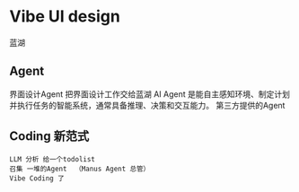 # Vibe UI design
  蓝湖

## Agent
   界面设计Agent 把界面设计工作交给蓝湖
   AI Agent 是能自主感知环境、制定计划并执行任务的智能系统，通常具备推理、决策和交互能力。
   第三方提供的Agent

##  Coding  新范式
    LLM 分析 给一个todolist
    召集 一堆的Agent  （Manus Agent 总管）
    Vibe Coding 了